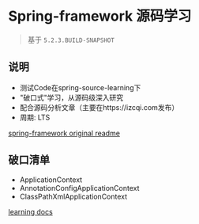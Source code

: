 # Spring-framework 源码学习

> 基于 `5.2.3.BUILD-SNAPSHOT`

## 说明

- 测试Code在spring-source-learning下
- "破口式"学习，从源码级深入研究
- 配合源码分析文章（主要在https://izcqi.com发布）
- 周期: LTS

[spring-framework original readme](spring-framework-README.md)

## 破口清单
- ApplicationContext
- AnnotationConfigApplicationContext
- ClassPathXmlApplicationContext

[learning docs](spring-source-learning/learning-docs/README.md)